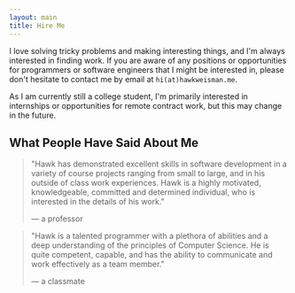 ```yaml
---
layout: main
title: Hire Me
---
```


I love solving tricky problems and making interesting things, and I'm always interested in finding work. If you are aware of any positions or opportunities for programmers or software engineers that I might be interested in, please don't hesitate to contact me by email at `hi(at)hawkweisman.me`.

As I am currently still a college student, I'm primarily interested in internships or opportunities for remote contract work, but this may change in the future.

What People Have Said About Me
-----------------------------

> "Hawk has demonstrated excellent skills in software development in a variety of course projects ranging from small to large, and in his outside of class work experiences. Hawk is a highly motivated, knowledgeable, committed and determined individual, who is interested in the details of his work."
>
> &mdash; a professor

> "Hawk is a talented programmer with a plethora of abilities and a deep understanding of the principles of Computer Science. He is quite competent, capable, and has the ability to communicate and work effectively as a team member."
>
> &mdash; a classmate
